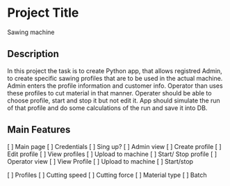 # Project Title
Sawing machine

## Description
In this project the task is to create Python app, that allows registred Admin, to create specific sawing profiles that are to be used in the actual machine. Admin enters the profile information and customer info. Operator than uses these profiles to cut material in that manner. Operater should be able to choose profile, start and stop it but not edit it. 
App should simulate the run of that profile and do some calculations of the run and save it into DB. 

## Main Features
[ ] Main page 
    [ ] Credentials
    [ ] Sing up? 
[ ] Admin view 
    [ ] Create profile 
    [ ] Edit profile 
    [ ] View profiles
    [ ] Upload to machine 
    [ ] Start/ Stop profile 
[ ] Operator view 
    [ ] View Profile 
    [ ] Upload to machine 
    [ ] Start/stop 

[ ] Profiles
    [ ] Cutting speed
    [ ] Cutting force 
    [ ] Material type 
    [ ] Batch   
